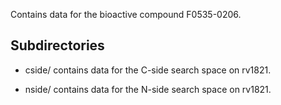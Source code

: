Contains data for the bioactive compound F0535-0206.

## Subdirectories

- cside/ contains data for the C-side search space on rv1821.

- nside/ contains data for the N-side search space on rv1821.

